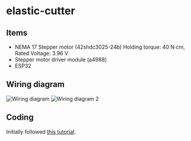 # elastic-cutter

## Items
- NEMA 17 Stepper motor (42shdc3025-24b)
  Holding torque: 40 N·cm, Rated Voltage: 3.96 V
- Stepper motor driver module (a4988)
- ESP32

## Wiring diagram
![Wiring diagram](https://elfnor.com/images/A4988_circuit.jpg)
![Wiring diagram 2](https://lastminuteengineers.com/wp-content/uploads/arduino/Wiring-Nema-17-Stepper-Motor-to-DRV8825-driver-Arduino.png)


## Coding
Initially followed [this tutorial](https://lastminuteengineers.com/a4988-stepper-motor-driver-arduino-tutorial/).
